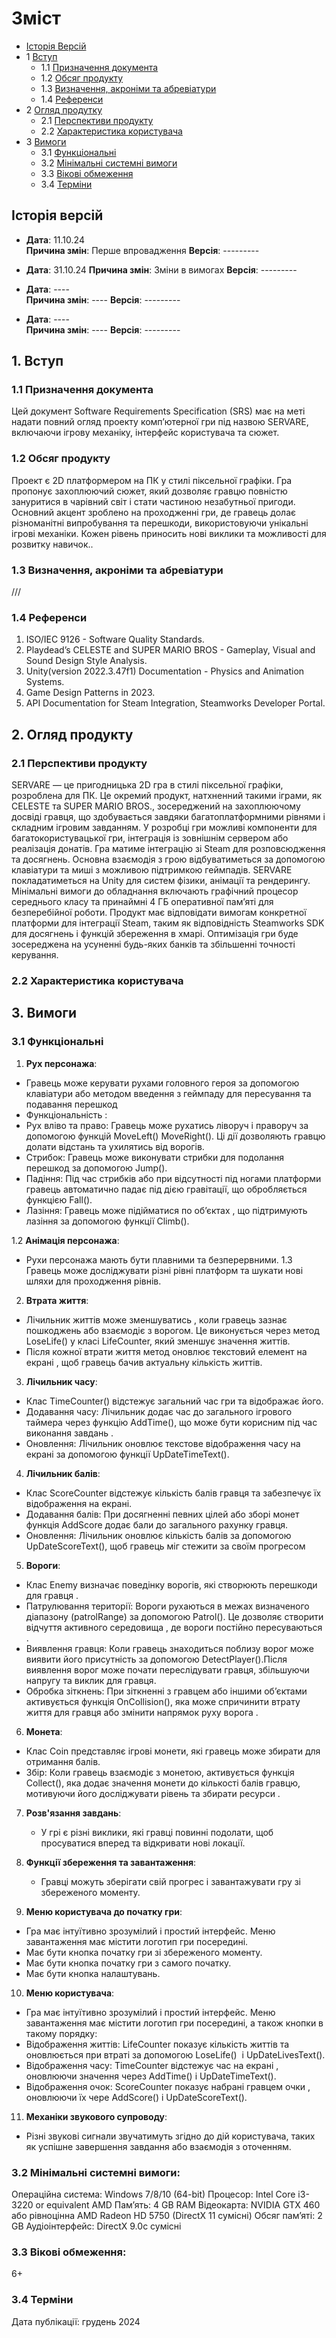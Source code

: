 Зміст
=================
* [Історія Версій](#revision-history)
* 1 [Вступ](#1-introduction)
  * 1.1 [Призначення документа](#11-document-purpose)
  * 1.2 [Обсяг продукту](#12-product-scope)
  * 1.3 [Визначення, акроніми та абревіатури](#13-definitions-acronyms-and-abbreviations)
  * 1.4 [Референси](#14-references)
* 2 [Огляд продутку](#2-product-overview)
  * 2.1 [Перспективи продукту](#21-product-perspective)
  * 2.2 [Характеристика користувача](#24-user-characteristics)
* 3 [Вимоги](#3-requirements)
  * 3.1 [Функціональні](#31-functional)
  * 3.2 [Мінімальні системні вимоги](#32-minimum-system-requirements)
  * 3.3 [Вікові обмеження](#33-rating)
  * 3.4 [Терміни](#34-deadline)



## Історія версій

- **Дата**: 11.10.24  
  **Причина змін**: Перше впровадження 
  **Версія**: ---------  

- **Дата**: 31.10.24 
  **Причина змін**: Зміни в вимогах
  **Версія**: ---------  

- **Дата**: ----  
  **Причина змін**: ---- 
  **Версія**: --------- 

- **Дата**: ----  
  **Причина змін**: ---- 
  **Версія**: --------- 



## 1. Вступ

### 1.1 Призначення документа
Цей документ Software Requirements Specification (SRS) має на меті надати повний огляд проекту комп’ютерної гри під назвою SERVARE, включаючи ігрову механіку, інтерфейс користувача та сюжет.

### 1.2 Обсяг продукту
Проект є 2D платформером на ПК у стилі піксельної графіки. Гра пропонує захоплюючий сюжет, який дозволяє гравцю повністю зануритися в чарівний світ і стати частиною незабутньої пригоди. Основний акцент зроблено на проходженні гри, де гравець долає різноманітні випробування та перешкоди, використовуючи унікальні ігрові механіки. Кожен рівень приносить нові виклики та можливості для розвитку навичок..

### 1.3 Визначення, акроніми та абревіатури
///

### 1.4 Референси
1. ISO/IEC 9126 - Software Quality Standards.
2. Playdead’s CELESTE and SUPER MARIO BROS - Gameplay, Visual and Sound Design Style Analysis.
3. Unity(version 2022.3.47f1) Documentation - Physics and Animation Systems.
4. Game Design Patterns in 2023.
5. API Documentation for Steam Integration, Steamworks Developer Portal.



## 2. Огляд продукту

### 2.1 Перспективи продукту
SERVARE — це пригодницька 2D гра в стилі піксельної графіки, розроблена для ПК. Це окремий продукт, натхненний такими іграми, як CELESTE та SUPER MARIO BROS., зосереджений на захоплюючому досвіді гравця, що здобувається завдяки багатоплатформними рівнями і складним ігровим завданням. У розробці гри можливі компоненти для багатокористувацької гри, інтеграція із зовнішнім сервером або реалізація донатів. Гра матиме інтеграцію зі Steam для розповсюдження та досягнень. Основна взаємодія з грою відбуватиметься за допомогою клавіатури та миші з можливою підтримкою геймпадів. SERVARE покладатиметься на Unity для систем фізики, анімації та рендерингу. Мінімальні вимоги до обладнання включають графічний процесор середнього класу та принаймні 4 ГБ оперативної пам’яті для безперебійної роботи. Продукт має відповідати вимогам конкретної платформи для інтеграції Steam, таким як відповідність Steamworks SDK для досягнень і функцій збереження в хмарі.
Оптимізація гри буде зосереджена на усуненні будь-яких банків та збільшенні точності керування.


### 2.2 Характеристика користувача



## 3. Вимоги

### 3.1 Функціональні
1. **Рух персонажа**: 
  - Гравець може керувати рухами головного героя за допомогою клавіатури або методом введення з геймпаду для пересування та подавання перешкод 
  - Функціональність :
  - Рух вліво та право: Гравець може рухатись ліворуч і праворуч за допомогою функцій MoveLeft() MoveRight(). Ці дії дозволяють гравцю долати відстань та ухилятись від ворогів.
  - Стрибок: Гравець може виконувати стрибки для подолання перешкод за допомогою Jump().
  - Падіння: Під час стрибків або при відсутності під ногами платформи гравець автоматично падає під дією гравітації, що обробляється функцією Fall().
  - Лазіння: Гравець може підійматися по обʼєктах , що підтримують лазіння за допомогою функції Climb().

  1.2 **Анімація персонажа**: 
   - Рухи персонажа мають бути плавними та безперервними.
1.3 Гравець може досліджувати різні рівні платформ та шукати нові шляхи для проходження рівнів.

2. **Втрата життя**: 
  - Лічильник життів може зменшуватись , коли гравець зазнає пошкоджень або взаємодіє з ворогом. Це виконується через метод LoseLife() у класі LifeCounter, який зменшує значення життів. 
  - Після кожної втрати життя метод оновлює текстовий елемент на екрані , щоб гравець бачив актуальну кількість життів.

3. **Лічильник часу**:
  -	Клас TimeCounter() відстежує загальний час гри та відображає його. 
  - Додавання часу: Лічильник додає час до загального ігрового таймера через функцію AddTime(), що може бути корисним під час виконання завдань .
  - Оновлення: Лічильник оновлює текстове відображення часу на екрані за допомогою функції UpDateTimeText().

4. **Лічильник балів**:
  - Клас ScoreCounter відстежує кількість балів гравця та забезпечує їх відображення на екрані. 
  - Додавання балів: При досягненні певних цілей або зборі монет функція AddScore додає бали до загального рахунку гравця. 
  - Оновлення: Лічильник оновлює кількість балів за допомогою UpDateScoreText(), щоб гравець міг стежити за своїм прогресом 

5. **Вороги**:
  - Клас Enemy визначає поведінку ворогів, які створюють перешкоди для гравця . 
  - Патрулювання території: Вороги рухаються в межах визначеного діапазону (patrolRange) за допомогою Patrol(). Це дозволяє створити відчуття активного середовища , де вороги постійно пересуваються .
  - Виявлення гравця: Коли гравець знаходиться поблизу ворог може виявити його присутність за допомогою DetectPlayer().Після виявлення ворог може почати переслідувати гравця, збільшуючи напругу та виклик для гравця.
  - Обробка зіткнень: При зіткненні з гравцем або іншими обʼєктами активується функція OnCollision(), яка може спричинити втрату життя для гравця або змінити напрямок руху ворога .

6. **Монета**:
  - Клас Coin представляє ігрові монети, які гравець може збирати для отримання балів.
  - Збір: Коли гравець взаємодіє з монетою, активується функція Collect(), яка додає значення монети до кількості балів гравцю, мотивуючи його досліджувати рівень та збирати ресурси .

7. **Розв'язання завдань**: 
   - У грі є різні виклики, які гравці повинні подолати, щоб просуватися вперед та відкривати нові локації.

8. **Функції збереження та завантаження**: 
   - Гравці можуть зберігати свій прогрес і завантажувати гру зі збереженого моменту.

9. **Меню користувача до початку гри**:
  - Гра має інтуїтивно зрозумілий і простий інтерфейс. Меню завантаження має містити логотип гри посередині.
  - Має бути кнопка початку гри зі збереженого моменту.
  - Має бути кнопка початку гри з самого початку. 
  - Має бути кнопка налаштувань.

10. **Меню користувача**: 
   - Гра має інтуїтивно зрозумілий і простий інтерфейс. Меню завантаження має містити логотип гри посередині, а також кнопки в такому порядку:
  - Відображення життів: LifeCounter показує кількість життів та оновлюється при втраті за допомогою LoseLife()  і UpDateLivesText().
  - Відображення часу: TimeCounter відстежує час на екрані , оновлюючи значення через AddTime() i UpDateTimeText().
  - Відображення очок: ScoreCounter показує набрані гравцем очки , оновлюючи їх чере AddScore() i UpDateScoreText().

11. **Механіки звукового супроводу**: 
   - Різні звукові сигнали звучатимуть згідно до дій користувача, таких як успішне завершення завдання або взаємодія з оточенням.

### 3.2 Мінімальні системні вимоги:
Операційна система: Windows 7/8/10 (64-bit)
Процесор: Intel Core i3-3220 or equivalent AMD
Пам’ять: 4 GB RAM
Відеокарта: NVIDIA GTX 460 або рівноцінна AMD Radeon HD 5750 (DirectX 11 сумісні)
Обсяг пам’яті: 2 GB 
Аудіоінтерфейс: DirectX 9.0c сумісні

### 3.3 Вікові обмеження: 
6+

### 3.4 Терміни
Дата публікації: грудень 2024
